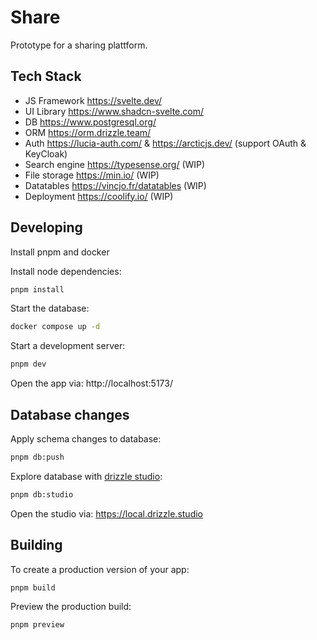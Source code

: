# Share

Prototype for a sharing plattform.

## Tech Stack

- JS Framework https://svelte.dev/
- UI Library https://www.shadcn-svelte.com/
- DB https://www.postgresql.org/
- ORM https://orm.drizzle.team/
- Auth https://lucia-auth.com/ & https://arcticjs.dev/ (support OAuth & KeyCloak)
- Search engine https://typesense.org/ (WIP)
- File storage https://min.io/ (WIP)
- Datatables https://vincjo.fr/datatables (WIP)
- Deployment https://coolify.io/ (WIP)

## Developing

Install pnpm and docker

Install node dependencies:

```bash
pnpm install
```

Start the database:

```bash
docker compose up -d
```

Start a development server:

```bash
pnpm dev
```

Open the app via: http://localhost:5173/

## Database changes

Apply schema changes to database:

```bash
pnpm db:push
```

Explore database with [drizzle studio](https://orm.drizzle.team/drizzle-studio/overview):

```bash
pnpm db:studio
```

Open the studio via: https://local.drizzle.studio

## Building

To create a production version of your app:

```bash
pnpm build
```

Preview the production build:

```bash
pnpm preview
```
